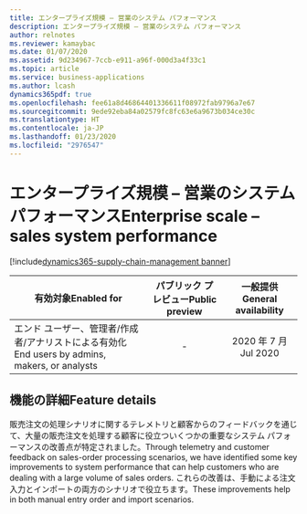 ```yaml
---
title: エンタープライズ規模 – 営業のシステム パフォーマンス
description: エンタープライズ規模 – 営業のシステム パフォーマンス
author: relnotes
ms.reviewer: kamaybac
ms.date: 01/07/2020
ms.assetid: 9d234967-7ccb-e911-a96f-000d3a4f33c1
ms.topic: article
ms.service: business-applications
ms.author: lcash
dynamics365pdf: true
ms.openlocfilehash: fee61a8d46864401336611f08972fab9796a7e67
ms.sourcegitcommit: 9ede92eba84a02579fc8fc63e6a9673b034ce30c
ms.translationtype: HT
ms.contentlocale: ja-JP
ms.lasthandoff: 01/23/2020
ms.locfileid: "2976547"
---
```

# <a name="enterprise-scale--sales-system-performance"></a><span data-ttu-id="e55d2-103">エンタープライズ規模 – 営業のシステム パフォーマンス</span><span class="sxs-lookup"><span data-stu-id="e55d2-103">Enterprise scale – sales system performance</span></span>
[!include[dynamics365-supply-chain-management banner](../includes/dynamics365-supply-chain-management.md)]

| <span data-ttu-id="e55d2-104">有効対象</span><span class="sxs-lookup"><span data-stu-id="e55d2-104">Enabled for</span></span>    |  <span data-ttu-id="e55d2-105">パブリック プレビュー</span><span class="sxs-lookup"><span data-stu-id="e55d2-105">Public preview</span></span> | <span data-ttu-id="e55d2-106">一般提供</span><span class="sxs-lookup"><span data-stu-id="e55d2-106">General availability</span></span> | 
| ---------- | :----------: |:----------: |
|<span data-ttu-id="e55d2-107">エンド ユーザー、管理者/作成者/アナリストによる有効化</span><span class="sxs-lookup"><span data-stu-id="e55d2-107">End users by admins, makers, or analysts</span></span>|-| <span data-ttu-id="e55d2-108">2020 年 7 月</span><span class="sxs-lookup"><span data-stu-id="e55d2-108">Jul 2020</span></span>|


## <a name="feature-details"></a><span data-ttu-id="e55d2-109">機能の詳細</span><span class="sxs-lookup"><span data-stu-id="e55d2-109">Feature details</span></span>
<!--feature detail start -->
<span data-ttu-id="e55d2-110">販売注文の処理シナリオに関するテレメトリと顧客からのフィードバックを通じて、大量の販売注文を処理する顧客に役立ついくつかの重要なシステム パフォーマンスの改善点が特定されました。</span><span class="sxs-lookup"><span data-stu-id="e55d2-110">Through telemetry and customer feedback on sales-order processing scenarios, we have identified some key improvements to system performance that can help customers who are dealing with a large volume of sales orders.</span></span> <span data-ttu-id="e55d2-111">これらの改善は、手動による注文入力とインポートの両方のシナリオで役立ちます。</span><span class="sxs-lookup"><span data-stu-id="e55d2-111">These improvements help in both manual entry order and import scenarios.</span></span> 
<!--feature detail end -->









